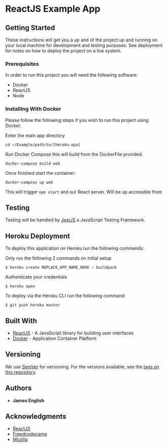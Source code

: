 # ReactJS Example App

## Getting Started

These instructions will get you a up and  of the project up and running on your local machine for development and testing purposes. See deployment for notes on how to deploy the project on a live system.

### Prerequisites

In order to run this project you will need the following software:

-   Docker
-   ReactJS
-   Node

### Installing With Docker

Please follow the following steps if you wish to run this project using Docker.

Enter the main app directory

    cd ~/Example/path/to/[heroku-opa]

Run Docker Compose this will build from the DockerFile provided.

    docker-compose build web

Once finished start the container:

    docker-compose up web

This will trigger `npm start` and our React server. Will be up accessible from  

## Testing

Testing will be handled by [JestJS](https://github.com/facebook/jest) a JavaScript Testing Framework.

## Heroku Deployment

To deploy this application on Heroku run the following commands:

Only run the following 2 commands on initial setup

    $ heroku create REPLACE_APP_NAME_HERE — buildpack

Authenticate your credentials 

    $ heroku open

To deploy via the Heroku CLI run the following command:

    $ git push heroku master

## Built With

-   [ReactJS](https://reactjs.org/) - A JavaScript library for building user interfaces
-   [Docker](https://www.docker.com/) - Application Container Platform

## Versioning

We use [SemVer](http://semver.org/) for versioning. For the versions available, see the [tags on this repository](https://github.com/your/project/tags). 

## Authors

-   **James English** 

## Acknowledgments

-   [ReactJS](https://reactjs.org/)
-   [Freedcodecamp](https://medium.freecodecamp.org/rock-solid-react-js-foundations-a-beginners-guide-c45c93f5a923)
-   [Mozilla](https://developer.mozilla.org/en-US/docs/Web/JavaScript/A_re-introduction_to_JavaScript)
